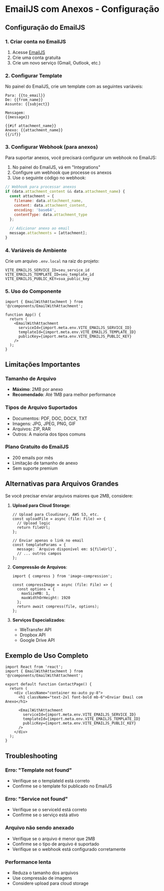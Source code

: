 # EmailJS com Anexos - Configuração

## Configuração do EmailJS

### 1. Criar conta no EmailJS
1. Acesse [EmailJS](https://www.emailjs.com/)
2. Crie uma conta gratuita
3. Crie um novo serviço (Gmail, Outlook, etc.)

### 2. Configurar Template
No painel do EmailJS, crie um template com as seguintes variáveis:

```
Para: {{to_email}}
De: {{from_name}}
Assunto: {{subject}}

Mensagem:
{{message}}

{{#if attachment_name}}
Anexo: {{attachment_name}}
{{/if}}
```

### 3. Configurar Webhook (para anexos)
Para suportar anexos, você precisará configurar um webhook no EmailJS:

1. No painel do EmailJS, vá em "Integrations"
2. Configure um webhook que processe os anexos
3. Use o seguinte código no webhook:

```javascript
// Webhook para processar anexos
if (data.attachment_content && data.attachment_name) {
  const attachment = {
    filename: data.attachment_name,
    content: data.attachment_content,
    encoding: 'base64',
    contentType: data.attachment_type
  };
  
  // Adicionar anexo ao email
  message.attachments = [attachment];
}
```

### 4. Variáveis de Ambiente
Crie um arquivo `.env.local` na raiz do projeto:

```
VITE_EMAILJS_SERVICE_ID=seu_service_id
VITE_EMAILJS_TEMPLATE_ID=seu_template_id  
VITE_EMAILJS_PUBLIC_KEY=sua_public_key
```

### 5. Uso do Componente

```tsx
import { EmailWithAttachment } from '@/components/EmailWithAttachment';

function App() {
  return (
    <EmailWithAttachment
      serviceId={import.meta.env.VITE_EMAILJS_SERVICE_ID}
      templateId={import.meta.env.VITE_EMAILJS_TEMPLATE_ID}
      publicKey={import.meta.env.VITE_EMAILJS_PUBLIC_KEY}
    />
  );
}
```

## Limitações Importantes

### Tamanho de Arquivo
- **Máximo**: 2MB por anexo
- **Recomendado**: Até 1MB para melhor performance

### Tipos de Arquivo Suportados
- Documentos: PDF, DOC, DOCX, TXT
- Imagens: JPG, JPEG, PNG, GIF
- Arquivos: ZIP, RAR
- Outros: A maioria dos tipos comuns

### Plano Gratuito do EmailJS
- 200 emails por mês
- Limitação de tamanho de anexo
- Sem suporte premium

## Alternativas para Arquivos Grandes

Se você precisar enviar arquivos maiores que 2MB, considere:

1. **Upload para Cloud Storage**:
   ```tsx
   // Upload para Cloudinary, AWS S3, etc.
   const uploadFile = async (file: File) => {
     // Upload logic
     return fileUrl;
   };
   
   // Enviar apenas o link no email
   const templateParams = {
     message: `Arquivo disponível em: ${fileUrl}`,
     // ... outros campos
   };
   ```

2. **Compressão de Arquivos**:
   ```tsx
   import { compress } from 'image-compression';
   
   const compressImage = async (file: File) => {
     const options = {
       maxSizeMB: 1,
       maxWidthOrHeight: 1920
     };
     return await compress(file, options);
   };
   ```

3. **Serviços Especializados**:
   - WeTransfer API
   - Dropbox API
   - Google Drive API

## Exemplo de Uso Completo

```tsx
import React from 'react';
import { EmailWithAttachment } from '@/components/EmailWithAttachment';

export default function ContactPage() {
  return (
    <div className="container mx-auto py-8">
      <h1 className="text-2xl font-bold mb-6">Enviar Email com Anexo</h1>
      
      <EmailWithAttachment
        serviceId={import.meta.env.VITE_EMAILJS_SERVICE_ID}
        templateId={import.meta.env.VITE_EMAILJS_TEMPLATE_ID}
        publicKey={import.meta.env.VITE_EMAILJS_PUBLIC_KEY}
      />
    </div>
  );
}
```

## Troubleshooting

### Erro: "Template not found"
- Verifique se o templateId está correto
- Confirme se o template foi publicado no EmailJS

### Erro: "Service not found"  
- Verifique se o serviceId está correto
- Confirme se o serviço está ativo

### Arquivo não sendo anexado
- Verifique se o arquivo é menor que 2MB
- Confirme se o tipo de arquivo é suportado
- Verifique se o webhook está configurado corretamente

### Performance lenta
- Reduza o tamanho dos arquivos
- Use compressão de imagens
- Considere upload para cloud storage
